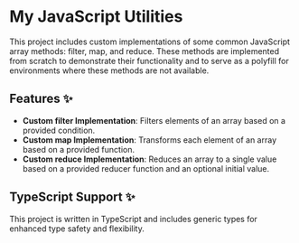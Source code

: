
# My JavaScript Utilities

This project includes custom implementations of some common JavaScript array methods: filter, map, and reduce. These methods are implemented from scratch to demonstrate their functionality and to serve as a polyfill for environments where these methods are not available.

## Features ✨

- **Custom filter Implementation**: Filters elements of an array based on a provided condition.
- **Custom map Implementation**:  Transforms each element of an array based on a provided function.
- **Custom reduce Implementation**: Reduces an array to a single value based on a provided reducer function and an optional initial value.

## TypeScript Support ✨

This project is written in TypeScript and includes generic types for enhanced type safety and flexibility.

